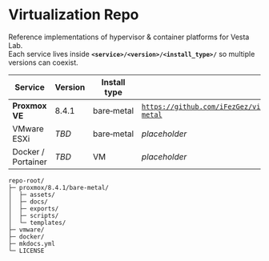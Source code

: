 # Virtualization Repo

Reference implementations of hypervisor & container platforms for Vesta Lab.  
Each service lives inside **`<service>/<version>/<install_type>/`** so multiple versions can coexist.

| Service | Version | Install type | Docs entry |
|---------|---------|--------------|------------|
| **Proxmox VE** | 8.4.1 | bare‑metal | [`https://github.com/iFezGez/virtualization/tree/main/docs/proxmox/8.4.1/bare-metal`](proxmox/8.4.1/bare-metal/docs/) |
| VMware ESXi | *TBD* | bare‑metal | _placeholder_ |
| Docker / Portainer | *TBD* | VM | _placeholder_ |

```text
repo-root/
├─ proxmox/8.4.1/bare-metal/
│  ├─ assets/
│  ├─ docs/
│  ├─ exports/
│  ├─ scripts/
│  └─ templates/
├─ vmware/
├─ docker/
├─ mkdocs.yml
└─ LICENSE
```
